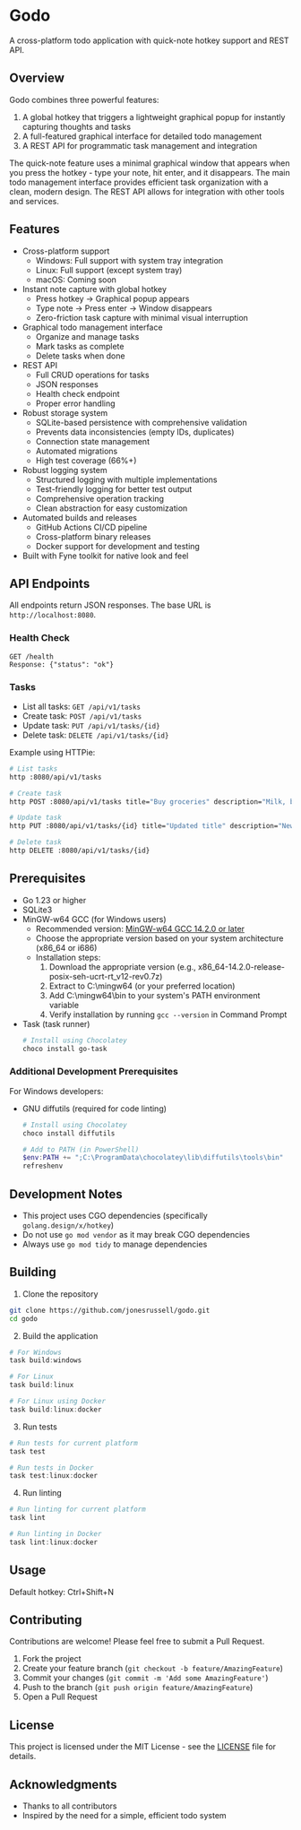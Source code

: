 # Godo

A cross-platform todo application with quick-note hotkey support and REST API.

## Overview

Godo combines three powerful features:
1. A global hotkey that triggers a lightweight graphical popup for instantly capturing thoughts and tasks
2. A full-featured graphical interface for detailed todo management
3. A REST API for programmatic task management and integration

The quick-note feature uses a minimal graphical window that appears when you press the hotkey - type your note, hit enter, and it disappears. The main todo management interface provides efficient task organization with a clean, modern design. The REST API allows for integration with other tools and services.

## Features

- Cross-platform support
  - Windows: Full support with system tray integration
  - Linux: Full support (except system tray)
  - macOS: Coming soon
- Instant note capture with global hotkey
  - Press hotkey → Graphical popup appears
  - Type note → Press enter → Window disappears
  - Zero-friction task capture with minimal visual interruption
- Graphical todo management interface
  - Organize and manage tasks
  - Mark tasks as complete
  - Delete tasks when done
- REST API
  - Full CRUD operations for tasks
  - JSON responses
  - Health check endpoint
  - Proper error handling
- Robust storage system
  - SQLite-based persistence with comprehensive validation
  - Prevents data inconsistencies (empty IDs, duplicates)
  - Connection state management
  - Automated migrations
  - High test coverage (66%+)
- Robust logging system
  - Structured logging with multiple implementations
  - Test-friendly logging for better test output
  - Comprehensive operation tracking
  - Clean abstraction for easy customization
- Automated builds and releases
  - GitHub Actions CI/CD pipeline
  - Cross-platform binary releases
  - Docker support for development and testing
- Built with Fyne toolkit for native look and feel

## API Endpoints

All endpoints return JSON responses. The base URL is `http://localhost:8080`.

### Health Check
```
GET /health
Response: {"status": "ok"}
```

### Tasks
- List all tasks: `GET /api/v1/tasks`
- Create task: `POST /api/v1/tasks`
- Update task: `PUT /api/v1/tasks/{id}`
- Delete task: `DELETE /api/v1/tasks/{id}`

Example using HTTPie:
```bash
# List tasks
http :8080/api/v1/tasks

# Create task
http POST :8080/api/v1/tasks title="Buy groceries" description="Milk, bread, eggs"

# Update task
http PUT :8080/api/v1/tasks/{id} title="Updated title" description="New description"

# Delete task
http DELETE :8080/api/v1/tasks/{id}
```

## Prerequisites

- Go 1.23 or higher
- SQLite3
- MinGW-w64 GCC (for Windows users)
  - Recommended version: [MinGW-w64 GCC 14.2.0 or later](https://github.com/niXman/mingw-builds-binaries/releases)
  - Choose the appropriate version based on your system architecture (x86_64 or i686)
  - Installation steps:
    1. Download the appropriate version (e.g., x86_64-14.2.0-release-posix-seh-ucrt-rt_v12-rev0.7z)
    2. Extract to C:\mingw64 (or your preferred location)
    3. Add C:\mingw64\bin to your system's PATH environment variable
    4. Verify installation by running `gcc --version` in Command Prompt
- Task (task runner)
  ```powershell
  # Install using Chocolatey
  choco install go-task
  ```

### Additional Development Prerequisites

For Windows developers:
- GNU diffutils (required for code linting)
  ```powershell
  # Install using Chocolatey
  choco install diffutils
  
  # Add to PATH (in PowerShell)
  $env:PATH += ";C:\ProgramData\chocolatey\lib\diffutils\tools\bin"
  refreshenv
  ```

## Development Notes

- This project uses CGO dependencies (specifically `golang.design/x/hotkey`)
- Do not use `go mod vendor` as it may break CGO dependencies
- Always use `go mod tidy` to manage dependencies

## Building

1. Clone the repository
```bash
git clone https://github.com/jonesrussell/godo.git
cd godo
```

2. Build the application
```powershell
# For Windows
task build:windows

# For Linux
task build:linux

# For Linux using Docker
task build:linux:docker
```

3. Run tests
```powershell
# Run tests for current platform
task test

# Run tests in Docker
task test:linux:docker
```

4. Run linting
```powershell
# Run linting for current platform
task lint

# Run linting in Docker
task lint:linux:docker
```

## Usage

Default hotkey: Ctrl+Shift+N

## Contributing

Contributions are welcome! Please feel free to submit a Pull Request.

1. Fork the project
2. Create your feature branch (`git checkout -b feature/AmazingFeature`)
3. Commit your changes (`git commit -m 'Add some AmazingFeature'`)
4. Push to the branch (`git push origin feature/AmazingFeature`)
5. Open a Pull Request

## License

This project is licensed under the MIT License - see the [LICENSE](LICENSE) file for details.

## Acknowledgments

- Thanks to all contributors
- Inspired by the need for a simple, efficient todo system

